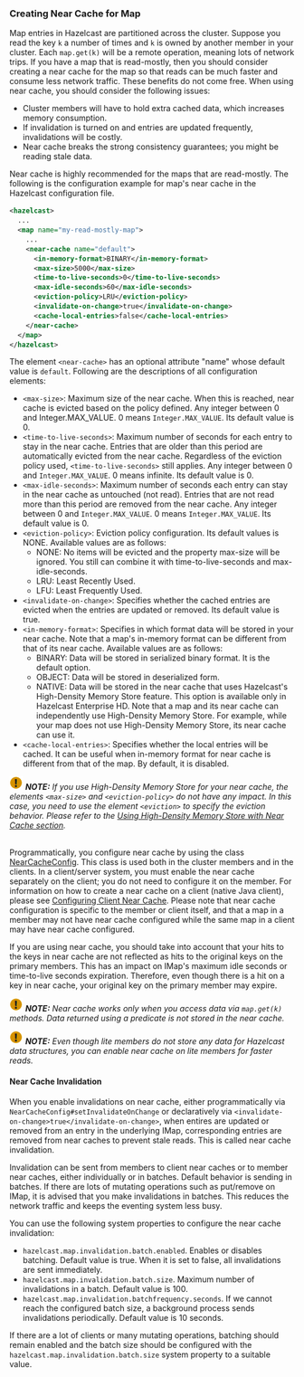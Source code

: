 

### Creating Near Cache for Map

Map entries in Hazelcast are partitioned across the cluster. Suppose you read the key `k` a number of times and `k` is owned by another member in your cluster. Each `map.get(k)` will be a remote operation, meaning lots of network trips. If you have a map that is read-mostly, then you should consider creating a near cache for the map so that reads can be much faster and consume less network traffic. These benefits do not come free. When using near cache, you should consider the following issues:

- Cluster members will have to hold extra cached data, which increases memory consumption.
- If invalidation is turned on and entries are updated frequently, invalidations will be costly.
- Near cache breaks the strong consistency guarantees; you might be reading stale data.

Near cache is highly recommended for the maps that are read-mostly. The following is the configuration example for map's near cache in the Hazelcast configuration file.

```xml
<hazelcast>
  ...
  <map name="my-read-mostly-map">
    ...
    <near-cache name="default">
      <in-memory-format>BINARY</in-memory-format>
      <max-size>5000</max-size>
      <time-to-live-seconds>0</time-to-live-seconds>
      <max-idle-seconds>60</max-idle-seconds>
      <eviction-policy>LRU</eviction-policy>
      <invalidate-on-change>true</invalidate-on-change>
      <cache-local-entries>false</cache-local-entries>
    </near-cache>
  </map>
</hazelcast>
```

The element `<near-cache>` has an optional attribute "name" whose default value is `default`. Following are the descriptions of all configuration elements:

- `<max-size>`: Maximum size of the near cache. When this is reached, near cache is evicted based on the policy defined. Any integer between 0 and Integer.MAX_VALUE. 0 means `Integer.MAX_VALUE`. Its default value is 0.
- `<time-to-live-seconds>`: Maximum number of seconds for each entry to stay in the near cache. Entries that are older than this period are automatically evicted from the near cache. Regardless of the eviction policy used, `<time-to-live-seconds>` still applies. Any integer between 0 and `Integer.MAX_VALUE`. 0 means infinite. Its default value is 0.
- `<max-idle-seconds>`: Maximum number of seconds each entry can stay in the near cache as untouched (not read). Entries that are not read more than this period are removed from the near cache. Any integer between 0 and `Integer.MAX_VALUE`. 0 means `Integer.MAX_VALUE`. Its default value is 0.
- `<eviction-policy>`: Eviction policy configuration. Its default values is NONE. Available values are as follows:
	- NONE: No items will be evicted and the property max-size will be ignored. You still can combine it with time-to-live-seconds and max-idle-seconds.
	- LRU: 	Least Recently Used.
	- LFU: 	Least Frequently Used.
- `<invalidate-on-change>`: Specifies whether the cached entries are evicted when the entries are updated or removed. Its default value is true.
- `<in-memory-format>`: Specifies in which format data will be stored in your near cache. Note that a map's in-memory format can be different from that of its near cache. Available values are as follows:
	- BINARY: Data will be stored in serialized binary format. It is the default option.
	- OBJECT: Data will be stored in deserialized form.
	- NATIVE: Data will be stored in the near cache that uses Hazelcast's High-Density Memory Store feature. This option is available only in Hazelcast Enterprise HD. Note that a map and its near cache can independently use High-Density Memory Store. For example, while your map does not use High-Density Memory Store, its near cache can use it.
- `<cache-local-entries>`: Specifies whether the local entries will be cached. It can be useful when in-memory format for near cache is different from that of the map. By default, it is disabled.

![image](images/NoteSmall.jpg) ***NOTE:*** *If you use High-Density Memory Store for your near cache, the elements `<max-size>` and `<eviction-policy>` do not have any impact. In this case, you need to use the element `<eviction>` to specify the eviction behavior. Please refer to the [Using High-Density Memory Store with Near Cache section](using-high-density-memory-store-with-near-cache).*
<br></br>


Programmatically, you configure near cache by using the class <a href="https://github.com/hazelcast/hazelcast/blob/master/hazelcast/src/main/java/com/hazelcast/config/NearCacheConfig.java" target="_blank">NearCacheConfig</a>. This class is used both in the cluster members and in the clients. In a client/server system, you must enable the near cache separately on the client; you do not need to configure it on the member. For information on how to create a near cache on a client (native Java client), please see [Configuring Client Near Cache](#configuring-client-near-cache). Please note that near cache configuration is specific to the member or client itself, and that a map in a member may not have near cache configured while the same map in a client may have near cache configured.

If you are using near cache, you should take into account that your hits to the keys in near cache are not reflected as hits to the original keys on the primary members. This has an impact on IMap's maximum idle seconds or time-to-live seconds expiration. Therefore, even though there is a hit on a key in near cache, your original key on the primary member may expire.


![image](images/NoteSmall.jpg) ***NOTE:*** *Near cache works only when you access data via `map.get(k)` methods.  Data returned using a predicate is not stored in the near cache.*

![image](images/NoteSmall.jpg) ***NOTE:*** *Even though lite members do not store any data for Hazelcast data structures, you can enable near cache on lite members for faster reads.*



#### Near Cache Invalidation

When you enable invalidations on near cache, either programmatically via `NearCacheConfig#setInvalidateOnChange` or declaratively via `<invalidate-on-change>true</invalidate-on-change>`, when entires are updated or removed from an entry in the underlying IMap, corresponding entries are removed from near caches to prevent stale reads.
This is called near cache invalidation. 

Invalidation can be sent from members to client near caches or to member near caches, either individually or in batches.
Default behavior is sending in batches. If there are lots of mutating operations such as put/remove on IMap, it is advised that you make invalidations in batches.
This reduces the network traffic and keeps the eventing system less busy.

You can use the following system properties to configure the near cache invalidation:

- `hazelcast.map.invalidation.batch.enabled`. Enables or disables batching. Default value is true. When it is set to false, all invalidations are sent immediately.
- `hazelcast.map.invalidation.batch.size`. Maximum number of invalidations in a batch. Default value is 100.
- `hazelcast.map.invalidation.batchfrequency.seconds`. If we cannot reach the configured batch size, a background process sends invalidations periodically. Default value is 10 seconds.

If there are a lot of clients or many mutating operations, batching should remain enabled and the batch size should be configured with the `hazelcast.map.invalidation.batch.size` system property to a suitable value.

